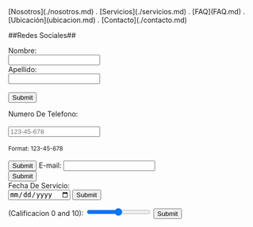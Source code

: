 </form>[Nosotros](./nosotros.md) . [Servicios](./servicios.md) . [FAQ](FAQ.md) . [Ubicación](ubicacion.md) . [Contacto](./contacto.md)


##Redes Sociales##

<form action="https://formspree.io/f/moqrndyv" method="post">

<label for="fname">Nombre:</label><br>
  <input type="text" id="fname" name="fname"><br>
  <label for="lname">Apellido:</label><br>
  <input type="text" id="lname" name="lname"><br><br>
  <input type="submit" value="Submit">
</form>
<label for="phone">Numero De Telefono:</label><br><br>
  <input type="tel" id="phone" name="phone" placeholder="123-45-678" pattern="[0-9]{3}-[0-9]{2}-[0-9]{3}" required><br><br>
  <small>Format: 123-45-678</small><br><br>
  <input type="submit" value="Submit">
</form> 
 E-mail: <input type="text" name="email"><br>
<input type="submit">
</form>
<form action="/action_page.php">
  <label for="birthday">Fecha De Servicio:</label>
<br>
  <input type="date" id="birthday" name="birthday">
  <input type="submit" value="Submit">
</form>
<form action="/action_page.php" method="get">
  <label for="vol"> (Calificacion 0 and 10):</label>
  <input type="range" id="vol" name="vol" min="0" max="50">
  <input type="submit" value="Submit">
</form>


